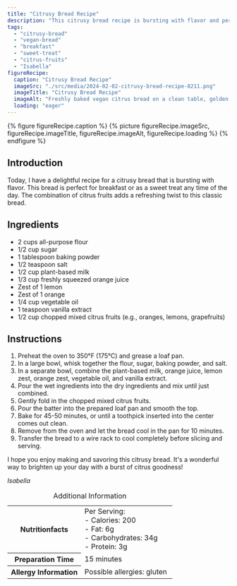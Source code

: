 ```yaml
---
title: "Citrusy Bread Recipe"
description: "This citrusy bread recipe is bursting with flavor and perfect for breakfast or as a sweet treat. The combination of citrus fruits adds a refreshing twist!"
tags:
  - "citrusy-bread"
  - "vegan-bread"
  - "breakfast"
  - "sweet-treat"
  - "citrus-fruits"
  - "Isabella"
figureRecipe: 
  caption: "Citrusy Bread Recipe"
  imageSrc: "./src/media/2024-02-02-citrusy-bread-recipe-8211.png"
  imageTitle: "Citrusy Bread Recipe"
  imageAlt: "Freshly baked vegan citrus bread on a clean table, golden crust and vibrant citrus peel, minimalistic decor."
  loading: "eager"
---
```


{% figure figureRecipe.caption %}
{% picture figureRecipe.imageSrc, figureRecipe.imageTitle, figureRecipe.imageAlt, figureRecipe.loading %}
{% endfigure %}

## Introduction

Today, I have a delightful recipe for a citrusy bread that is bursting with flavor. This bread is perfect for breakfast or as a sweet treat any time of the day. The combination of citrus fruits adds a refreshing twist to this classic bread.

## Ingredients

- 2 cups all-purpose flour
- 1/2 cup sugar
- 1 tablespoon baking powder
- 1/2 teaspoon salt
- 1/2 cup plant-based milk
- 1/3 cup freshly squeezed orange juice
- Zest of 1 lemon
- Zest of 1 orange
- 1/4 cup vegetable oil
- 1 teaspoon vanilla extract
- 1/2 cup chopped mixed citrus fruits (e.g., oranges, lemons, grapefruits)

## Instructions

1. Preheat the oven to 350°F (175°C) and grease a loaf pan.
2. In a large bowl, whisk together the flour, sugar, baking powder, and salt.
3. In a separate bowl, combine the plant-based milk, orange juice, lemon zest, orange zest, vegetable oil, and vanilla extract.
4. Pour the wet ingredients into the dry ingredients and mix until just combined.
5. Gently fold in the chopped mixed citrus fruits.
6. Pour the batter into the prepared loaf pan and smooth the top.
7. Bake for 45-50 minutes, or until a toothpick inserted into the center comes out clean.
8. Remove from the oven and let the bread cool in the pan for 10 minutes.
9. Transfer the bread to a wire rack to cool completely before slicing and serving.

I hope you enjoy making and savoring this citrusy bread. It's a wonderful way to brighten up your day with a burst of citrus goodness!

*Isabella*

<table><caption class='sr-only'>Additional Information</caption><tr><th>Nutritionfacts</th><td>Per Serving:<br />
- Calories: 200<br />
- Fat: 6g<br />
- Carbohydrates: 34g<br />
- Protein: 3g&nbsp;</td></tr><tr><th>Preparation Time</th><td>15 minutes&nbsp;</td></tr><tr><th>Allergy Information</th><td>Possible allergies: gluten&nbsp;</td></tr></table>

